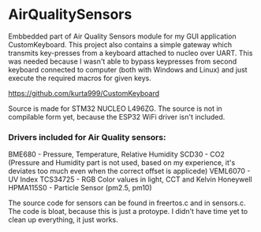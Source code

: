 # AirQualitySensors

Embbedded part of Air Quality Sensors module for my GUI application CustomKeyboard. This project also contains a simple gateway which transmits key-presses from a keyboard attached to nucleo over UART. This was needed because I wasn't able to bypass keypresses from second keyboard connected to computer (both with Windows and Linux) and just execute the required macros for given keys.

https://github.com/kurta999/CustomKeyboard

Source is made for STM32 NUCLEO L496ZG. The source is not in compilable form yet, because the ESP32 WiFi driver isn't included.

### Drivers included for Air Quality sensors:

BME680 - Pressure, Temperature, Relative Humidity
SCD30 - CO2 (Pressure and Humidity part is not used, based on my experience, it's deviates too much even when the correct offset is applicede)
VEML6070 - UV Index
TCS34725 - RGB Color values in light, CCT and Kelvin
Honeywell HPMA115S0 - Particle Sensor (pm2.5, pm10)

The source code for sensors can be found in freertos.c and in sensors.c. The code is bloat, because this is just a protoype. I didn't have time yet to clean up everything, it just works.